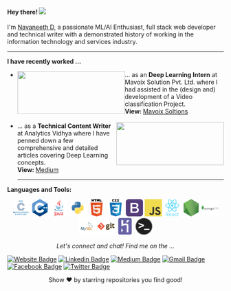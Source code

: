 
<h4> Hey there! <img src="https://raw.githubusercontent.com/verma-anushka/verma-anushka/master/gifs/wave.gif" width="30px"></h4>

I'm [Navaneeth D](https://navaneethsdkcse2k18.github.io/navaneethdinesh.github.io/), a passionate ML/AI Enthusiast, full stack web developer and technical writer with a demonstrated history of working in the information technology and services industry.

---

**I have recently worked ...**

- <div>
    <img width="250" height="100" align='left' src="https://www.mavoix.in/img/logos/mavoix.png" >
    ... as an <strong>Deep Learning Intern</strong> at Mavoix Solution Pvt. Ltd. where I had assisted in the (design and) development of a Video classification Project.
    <br />
    <strong>View: </strong> <a href="https://www.mavoix.in/" >Mavoix Soltions</a> 
    <br /> 
    <br /> 
  </div>

- <div>
     <img width="250" height="100" align='right' src="https://jobsnew.analyticsvidhya.com/media/company_logo/2021/01/06/AV_logo_updated.jpg" >
     ... as a <strong>Technical Content Writer</strong> at Analytics Vidhya where I have penned down a few comprehensive and detailed articles covering Deep Learning  concepts.
     <br />
     <strong>View: </strong> <a href="https://medium.com/@navaneethsdk" >Medium</a> 
     <br /> 
   </div>

  ***

**Languages and Tools:**

<p align="center">

  <div align="center">
  
  <code><img height="40" src="https://raw.githubusercontent.com/github/explore/80688e429a7d4ef2fca1e82350fe8e3517d3494d/topics/c/c.png"></code> <code><img height="40" src="https://raw.githubusercontent.com/github/explore/80688e429a7d4ef2fca1e82350fe8e3517d3494d/topics/cpp/cpp.png"></code> <code><img height="40" src="https://raw.githubusercontent.com/devicons/devicon/master/icons/java/java-original-wordmark.svg"></code> <code><img height="40" src="https://raw.githubusercontent.com/github/explore/80688e429a7d4ef2fca1e82350fe8e3517d3494d/topics/python/python.png"></code> <code><img height="40" src="https://raw.githubusercontent.com/github/explore/80688e429a7d4ef2fca1e82350fe8e3517d3494d/topics/html/html.png"></code> <code><img height="40" src="https://raw.githubusercontent.com/github/explore/80688e429a7d4ef2fca1e82350fe8e3517d3494d/topics/css/css.png"></code> <code><img height="40" src="https://raw.githubusercontent.com/github/explore/80688e429a7d4ef2fca1e82350fe8e3517d3494d/topics/bootstrap/bootstrap.png"></code> <code><img height="40" src="https://raw.githubusercontent.com/github/explore/80688e429a7d4ef2fca1e82350fe8e3517d3494d/topics/javascript/javascript.png"></code> <code><img height="40" src="https://raw.githubusercontent.com/devicons/devicon/master/icons/react/react-original-wordmark.svg"></code> <code><img height="40" src="https://raw.githubusercontent.com/github/explore/80688e429a7d4ef2fca1e82350fe8e3517d3494d/topics/nodejs/nodejs.png"></code> <code><img height="40" src="https://raw.githubusercontent.com/github/explore/80688e429a7d4ef2fca1e82350fe8e3517d3494d/topics/mongodb/mongodb.png"></code> <code><img height="40" src="https://raw.githubusercontent.com/github/explore/80688e429a7d4ef2fca1e82350fe8e3517d3494d/topics/mysql/mysql.png"></code> <code><img height="40" src="https://raw.githubusercontent.com/github/explore/80688e429a7d4ef2fca1e82350fe8e3517d3494d/topics/git/git.png"></code> <code><img height="40" src="https://raw.githubusercontent.com/devicons/devicon/master/icons/heroku/heroku-plain.svg"></code> <code><img height="40" src="https://raw.githubusercontent.com/github/explore/80688e429a7d4ef2fca1e82350fe8e3517d3494d/topics/terminal/terminal.png"></code>

  </div>
  </p>



<p align="center">
  <i>Let's connect and chat! Find me on the ...</i> 
    
   [![Website Badge](https://img.shields.io/badge/-navaneeth.com-47CCCC?style=flat&logo=Google-Chrome&logoColor=white&link=https://navaneethsdkcse2k18.github.io/navaneethdinesh.github.io/)](https://navaneethsdkcse2k18.github.io/navaneethdinesh.github.io/) 
   [![Linkedin Badge](https://img.shields.io/badge/-navaneeth-blue?style=flat-square&logo=Linkedin&logoColor=white&link=https://www.linkedin.com/in/navaneeth-dinesh-216a45175/)](https://www.linkedin.com/in/navaneeth-dinesh-216a45175/) 
   [![Medium Badge](https://img.shields.io/badge/-@v.navaneeth-000000?style=flat&labelColor=000000&logo=Medium&link=https://medium.com/@navaneethsdk)](https://medium.com/@navaneethsdk) 
   [![Gmail Badge](https://img.shields.io/badge/-v.navaneeth-c14438?style=flat-square&logo=Gmail&logoColor=white&link=mailto:v.navaneethsdk@gmail.com)](mailto:v.navaneethsdk@gmail.com)
   [![Facebook Badge](https://img.shields.io/badge/-navaneeth-036be4?style=flat-square&logo=Facebook&logoColor=white&link=https://www.facebook.com/navaneeth.dinesh.56)](https://www.facebook.com/navaneeth.dinesh.56)
   [![Twitter Badge](https://img.shields.io/badge/-@v.navaneeth-000000?style=flat&labelColor=000000&logo=Twitter&link=https://twitter.com/enigma_992)](https://twitter.com/enigma_992)
    
  <p align="center">
    Show ❤️ by starring repositories you find good! 
  </p>
</p>





